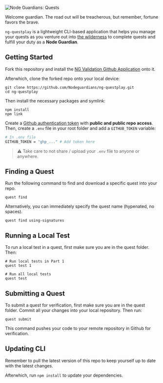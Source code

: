 ![Node Guardians: Quests](./media/banner.png)

Welcome guardian. The road out will be treacherous, but remember, fortune favors the brave.

`ng-questplay` is a lightweight CLI-based application that helps you manage your quests as you venture out into [the wilderness](https://nodeguardians.io/) to complete quests and fulfill your duty as a **Node Guardian**.

## Getting Started

Fork this repository and install the [NG Validation Github Application](https://github.com/apps/node-guardians-beta) onto it.

Afterwhich, clone the forked repo onto your local device: 

```
git clone https://github.com/Nodeguardians/ng-questplay.git
cd ng-questplay
```

Then install the necessary packages and symlink:

```
npm install
npm link
```

Create a [Github authentication token](https://docs.github.com/en/authentication/keeping-your-account-and-data-secure/creating-a-personal-access-token) with **public and public repo access**. Then, create a `.env` file in your root folder and add a `GITHUB_TOKEN` variable:

```bash
# In .env file
GITHUB_TOKEN = "ghp_..." # Add token here
```

> ⚠️ Take care to not share / upload your `.env` file to anyone or anywhere.

## Finding a Quest

Run the following command to find and download a specific quest into your repo.

```
quest find
```

Alternatively, you can immediately specify the quest name (hypenated, no spaces).

```
quest find using-signatures
```

## Running a Local Test

To run a local test in a quest, first make sure you are in the quest folder. Then:

```
# Run local tests in Part 1
quest test 1
```

```
# Run all local tests
quest test
```

## Submitting a Quest

To submit a quest for verification, first make sure you are in the quest folder.
Commit all your changes into your local repository. Then run:

```
quest submit
```

This command pushes your code to your remote repository in Github for verification.

## Updating CLI

Remember to pull the latest version of this repo to keep yourself up to date with the latest changes.

Afterwhich, run `npm install` to update your dependencies.
